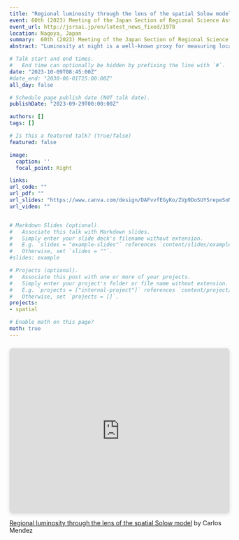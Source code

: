 ```yaml
---
title: "Regional luminosity through the lens of the spatial Solow model: Evidence from Java, Indonesia"
event: 60th (2023) Meeting of the Japan Section of Regional Science Association International   
event_url: http://jsrsai.jp/en/latest_news_fixed/1978
location: Nagoya, Japan
summary:  60th (2023) Meeting of the Japan Section of Regional Science Association International 
abstract: "Luminosity at night is a well-known proxy for measuring local economic activity. This paper studies the space-time dynamics of regional luminosity through the lens a spatial Solow growth model. The model accounts for cross-regional technological interdependence, which is assumed to operate through geospatial externalities. By exploiting new nighttime light images for Java (Indonesia) over the 2013-2020 period, our results show that technological interdependence plays an important role in explaining regional output. Unlike non-spatial models, results from a spatial panel Durbin model reveal that human capital has both direct and indirect (spillover) effects on regional output. Moreover, accounting for technological interdependence yields a greater positive effect of physical capital and a smaller negative effect of labor force growth. Overall, our results highlight the importance of using both nighttime light images and spatial econometrics for understanding regional economic growth."

# Talk start and end times.
#   End time can optionally be hidden by prefixing the line with `#`.
date: "2023-10-09T08:45:00Z"
#date_end: "2030-06-01T15:00:00Z"
all_day: false

# Schedule page publish date (NOT talk date).
publishDate: "2023-09-29T00:00:00Z"

authors: []
tags: []

# Is this a featured talk? (true/false)
featured: false

image:
  caption: ''
  focal_point: Right

links:
url_code: ""
url_pdf: ""
url_slides: "https://www.canva.com/design/DAFvvfEGyKo/ZVp9DoSUYSrepeSoNBuKeA/view?utm_content=DAFvvfEGyKo&utm_campaign=designshare&utm_medium=link&utm_source=publishsharelink"
url_video: ""


# Markdown Slides (optional).
#   Associate this talk with Markdown slides.
#   Simply enter your slide deck's filename without extension.
#   E.g. `slides = "example-slides"` references `content/slides/example-slides.md`.
#   Otherwise, set `slides = ""`.
#slides: example

# Projects (optional).
#   Associate this post with one or more of your projects.
#   Simply enter your project's folder or file name without extension.
#   E.g. `projects = ["internal-project"]` references `content/project/deep-learning/index.md`.
#   Otherwise, set `projects = []`.
projects:
- spatial

# Enable math on this page?
math: true
---
```



<div style="position: relative; width: 100%; height: 0; padding-top: 75.0000%;
 padding-bottom: 0; box-shadow: 0 2px 8px 0 rgba(63,69,81,0.16); margin-top: 1.6em; margin-bottom: 0.9em; overflow: hidden;
 border-radius: 8px; will-change: transform;">
  <iframe loading="lazy" style="position: absolute; width: 100%; height: 100%; top: 0; left: 0; border: none; padding: 0;margin: 0;"
    src="https:&#x2F;&#x2F;www.canva.com&#x2F;design&#x2F;DAFvvfEGyKo&#x2F;view?embed" allowfullscreen="allowfullscreen" allow="fullscreen">
  </iframe>
</div>
<a href="https:&#x2F;&#x2F;www.canva.com&#x2F;design&#x2F;DAFvvfEGyKo&#x2F;view?utm_content=DAFvvfEGyKo&amp;utm_campaign=designshare&amp;utm_medium=embeds&amp;utm_source=link" target="_blank" rel="noopener">Regional luminosity through the lens of the spatial Solow model</a> by Carlos Mendez


